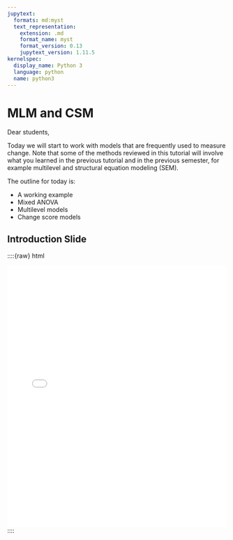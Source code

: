 ```yaml
---
jupytext:
  formats: md:myst
  text_representation:
    extension: .md
    format_name: myst
    format_version: 0.13
    jupytext_version: 1.11.5
kernelspec:
  display_name: Python 3
  language: python
  name: python3
---
```


# MLM and CSM

Dear students, 

Today we will start to work with models that are frequently used to measure change. Note that some of the methods reviewed in this tutorial will involve what you learned in the previous tutorial and in the previous semester, for example multilevel and structural equation modeling (SEM). 

The outline for today is: 

* A working example
* Mixed ANOVA
* Multilevel models
* Change score models

## Introduction Slide

::::{raw} html
<iframe src="../../../_static/Session2.pdf" width="100%" height="600px" style="border: none;" allowfullscreen>
    <p style="text-align: center;">Your browser does not support embedding PDFs.<br>
    <a href="../../../_static/Session2.pdf" target="_blank" rel="noopener noreferrer">Download the PDF instead</a>.</p>
</iframe>
::::
